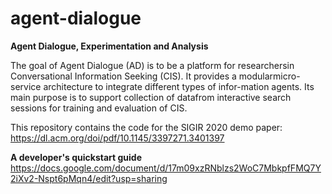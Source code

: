 # agent-dialogue

**Agent Dialogue, Experimentation and Analysis**

The goal of Agent Dialogue (AD) is to be a platform for researchersin Conversational Information Seeking (CIS). It provides a modularmicro-service  architecture  to  integrate  different  types  of  infor-mation agents. Its main purpose is to support collection of datafrom interactive search sessions for training and evaluation of CIS.

This repository contains the code for the SIGIR 2020 demo paper:
https://dl.acm.org/doi/pdf/10.1145/3397271.3401397

**A developer's quickstart guide**
https://docs.google.com/document/d/17m09xzRNblzs2WoC7MbkpfFMQ7Y2iXv2-Nspt6pMqn4/edit?usp=sharing
